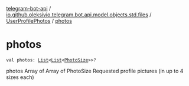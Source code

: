 [telegram-bot-api](../../index.md) / [io.github.oleksivio.telegram.bot.api.model.objects.std.files](../index.md) / [UserProfilePhotos](index.md) / [photos](./photos.md)

# photos

`val photos: `[`List`](https://kotlinlang.org/api/latest/jvm/stdlib/kotlin.collections/-list/index.html)`<`[`List`](https://kotlinlang.org/api/latest/jvm/stdlib/kotlin.collections/-list/index.html)`<`[`PhotoSize`](../-photo-size/index.md)`>>?`

photos Array of Array of PhotoSize Requested profile pictures (in up to 4 sizes each)

